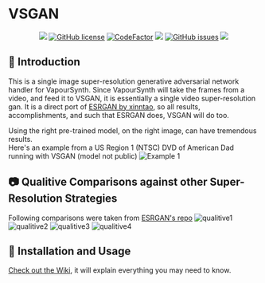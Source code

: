 # VSGAN

<p align="center">
<a href="https://python.org/"><img src="https://img.shields.io/badge/python-3.6%2B-informational?style=flat-square" /></a>
<a href="https://github.com/imPRAGMA/VSGAN/blob/master/LICENSE"><img alt="GitHub license" src="https://img.shields.io/github/license/imPRAGMA/VSGAN?style=flat-square"></a>
<a href="https://www.codefactor.io/repository/github/impragma/vsgan"><img src="https://www.codefactor.io/repository/github/impragma/vsgan/badge" alt="CodeFactor" /></a>
<a href="https://www.codacy.com/manual/imPRAGMA/VSGAN?utm_source=github.com&amp;utm_medium=referral&amp;utm_content=imPRAGMA/VSGAN&amp;utm_campaign=Badge_Grade"><img src="https://api.codacy.com/project/badge/Grade/1c7d12d0b4334efaa30c37eec3251b6a"/></a>
<a href="https://github.com/imPRAGMA/VSGAN/issues"><img alt="GitHub issues" src="https://img.shields.io/github/issues/imPRAGMA/VSGAN?style=flat-square"></a>
<a href="http://makeapullrequest.com"><img src="https://img.shields.io/badge/PRs-welcome-brightgreen.svg?style=flat-square"></a>
</p>

## :page_facing_up: Introduction

This is a single image super-resolution generative adversarial network handler for VapourSynth.
Since VapourSynth will take the frames from a video, and feed it to VSGAN, it is essentially a single video super-resolution gan.
It is a direct port of [ESRGAN by xinntao](https://github.com/xinntao/ESRGAN), so all results, accomplishments, and such that ESRGAN does, VSGAN will do too.

Using the right pre-trained model, on the right image, can have tremendous results.  
Here's an example from a US Region 1 (NTSC) DVD of American Dad running with VSGAN (model not public)
![Example 1](examples/cmp_1.png)

## :camera: Qualitive Comparisons against other Super-Resolution Strategies

Following comparisons were taken from [ESRGAN's repo](https://github.com/xinntao/ESRGAN)
![qualitive1](https://raw.githubusercontent.com/xinntao/ESRGAN/master/figures/qualitative_cmp_01.jpg)
![qualitive2](https://raw.githubusercontent.com/xinntao/ESRGAN/master/figures/qualitative_cmp_02.jpg)
![qualitive3](https://raw.githubusercontent.com/xinntao/ESRGAN/master/figures/qualitative_cmp_03.jpg)
![qualitive4](https://raw.githubusercontent.com/xinntao/ESRGAN/master/figures/qualitative_cmp_04.jpg)

## :wrench: Installation and Usage
[Check out the Wiki](https://github.com/imPRAGMA/VSGAN/wiki), it will explain everything you may need to know.
